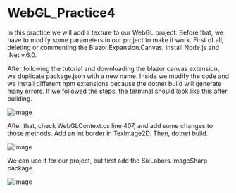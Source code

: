 # WebGL_Practice4

In this practice we will add a texture to our WebGL project. Before that, we have to modify some parameters in our project to make it work. First of all, deleting or commenting the Blazor.Expansion.Canvas, install Node.js and .Net v.6.0.

After following the tutorial and downloading the blazor canvas extension, we duplicate package.json with a new name. Inside we modify the code and we install different npm extensions because the dotnet build will generate many errors. If we followed the steps, the terminal should look like this after building.

![image](https://user-images.githubusercontent.com/114673717/215258419-ad4b88c3-1b82-4034-a230-0792b41222dd.png)

After that, check WebGLContext.cs line 407, and add some changes to those methods. Add an int border in TexImage2D. Then, dotnet build.

![image](https://user-images.githubusercontent.com/114673717/215259081-33f120da-d9a5-431c-aebe-485b46f5e8ce.png)

We can use it for our project, but first add the SixLabors.ImageSharp package.

![image](https://user-images.githubusercontent.com/114673717/215259440-3bdf0c39-5efa-4f2c-b74f-b9fd14bfa5fb.png)




